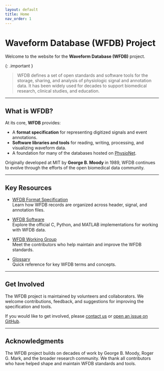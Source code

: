 ```yaml
---
layout: default
title: Home
nav_order: 1
---
```


# Waveform Database (WFDB) Project

Welcome to the website for the **Waveform Database (WFDB)** project.

{: .important }
> WFDB defines a set of open standards and software tools for the storage, sharing, and analysis of physiologic signal and annotation data. It has been widely used for decades to support biomedical research, clinical studies, and education.

---

## What is WFDB?

At its core, **WFDB** provides:

- A **format specification** for representing digitized signals and event annotations.
- **Software libraries and tools** for reading, writing, processing, and visualizing waveform data.
- A foundation for many of the databases hosted on [PhysioNet](https://physionet.org/).

Originally developed at MIT by **George B. Moody** in 1989, WFDB continues to evolve through the efforts of the open biomedical data community.

---

## Key Resources

- [WFDB Format Specification](spec/file-structure)  
  Learn how WFDB records are organized across header, signal, and annotation files.

- [WFDB Software](software/)  
  Explore the official C, Python, and MATLAB implementations for working with WFDB data.

- [WFDB Working Group](working-group)  
  Meet the contributors who help maintain and improve the WFDB standards.

- [Glossary](glossary)  
  Quick reference for key WFDB terms and concepts.

---

## Get Involved

The WFDB project is maintained by volunteers and collaborators. We welcome contributions, feedback, and suggestions for improving the specification and tools.

If you would like to get involved, please [contact us](https://physionet.org/about/#contact_us) or [open an issue on GitHub](https://github.com/wfdb/wfdb.github.io/issues).

---

## Acknowledgments

The WFDB project builds on decades of work by George B. Moody, Roger G. Mark, and the broader research community.  We thank all contributors who have helped shape and maintain WFDB standards and tools.
